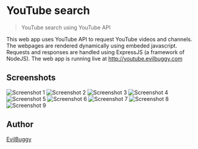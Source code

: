 # YouTube search

> YouTube search using YouTube API

This web app uses YouTube API to request YouTube videos and channels. The webpages are rendered dynamically using embeded javascript. Requests and responses are handled using ExpressJS (a framework of NodeJS). The web app is running live at http://youtube.evilbuggy.com 

## Screenshots

![Screenshot 1](https://cdn.pbrd.co/images/HbI34US.png)	
![Screenshot 2](https://cdn.pbrd.co/images/HbI3oSk.png)
![Screenshot 3](https://cdn.pbrd.co/images/HbI3XhP.png)
![Screenshot 4](https://cdn.pbrd.co/images/HbI4nrN.png)
![Screenshot 5](https://cdn.pbrd.co/images/HbI5TlJ.png)
![Screenshot 6](https://cdn.pbrd.co/images/HbI4NsX.png)
![Screenshot 7](https://cdn.pbrd.co/images/HbI4ZwJ.png)
![Screenshot 8](https://cdn.pbrd.co/images/HbI5kdP.png)
![Screenshot 9](https://cdn.pbrd.co/images/HbI5uPN.png)

## Author

[EvilBuggy](http://www.evilbuggy.com)
